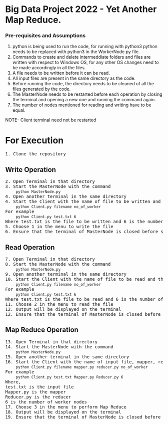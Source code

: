 # Big Data Project 2022 - Yet Another Map Reduce.

### Pre-requisites and Assumptions

1. python is being used to run the code, for running with python3 python needs to be replaced with python3 in the WorkerNode.py file.
2. Commands to create and delete intermeddiate folders and files are written with respect to Windows OS, for any other OS changes need to be made accordingly in all the files.
3. A file needs to be written before it can be read.
4. All input files are present in the same directory as the code.
5. Before running the code, the directory needs to be cleaned of all the files generated by the code.
6. The MasterNode needs to be restarted before each operation by closing the terminal and opening a new one and running the command again.
7. The number of nodes mentioned for reading and writing have to be equal.
<p>NOTE- Client terminal need not be restarted</p>

# For Execution

<pre>
1. Clone the repository
</pre>

## Write Operation

<pre>
2. Open Terminal in that directory
3. Start the MasterNode with the command
    <code>python MasterNode.py</code>
4. Open another terminal in the same directory
4. Start the Client with the name of file to be written and the number of worker nodes 
    <code>python Client.py filename no_of_worker</code>
For example
    <code>python Client.py test.txt 6</code>
Where test.txt is the file to be written and 6 is the number of worker nodes
5. Choose 1 in the menu to write the file
6. Ensure that the terminal of MasterNode is closed before starting a new operation  
</pre>

## Read Operation

<pre>
7. Open Terminal in that directory
8. Start the MasterNode with the command
    <code>python MasterNode.py</code>
9. Open another terminal in the same directory
10. Start the Client with the name of file to be read and the number of worker nodes 
    <code>python Client.py filename no_of_worker</code>
For example
    <code>python Client.py test.txt 6</code>
Where test.txt is the file to be read and 6 is the number of worker nodes
11. Choose 2 in the menu to read the file
12. Output will be displayed on the terminal
12. Ensure that the terminal of MasterNode is closed before starting a new operation 
</pre>

## Map Reduce Operation

<pre>
13. Open Terminal in that directory
14. Start the MasterNode with the command
    <code>python MasterNode.py</code>
15. Open another terminal in the same directory
16. Start the Client with the name of input file, mapper, reducer and the number of worker nodes 
    <code>python Client.py filename mapper.py reducer.py no_of_worker</code>
For example
    <code>python Client.py test.txt Mapper.py Reducer.py 6</code>
Where, 
test.txt is the input file 
Mapper.py is the mapper 
Reducer.py is the reducer
6 is the number of worker nodes
17. Choose 3 in the menu to perform Map Reduce
18. Output will be displayed on the terminal
19. Ensure that the terminal of MasterNode is closed before starting a new operation 
</pre>
